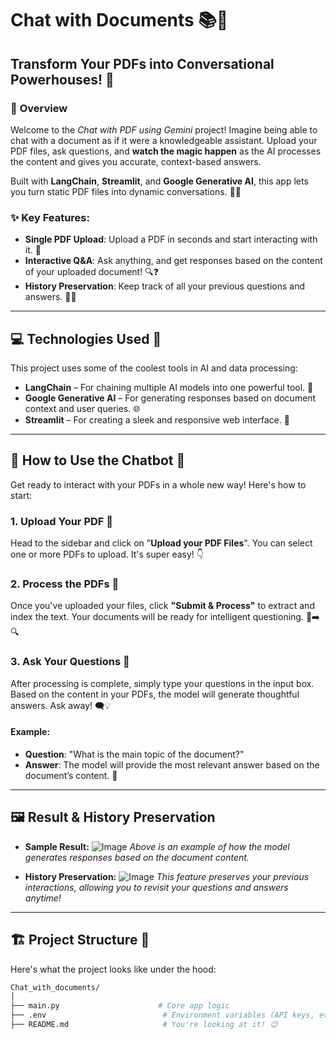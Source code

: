 # **Chat with Documents** 📚💬

## **Transform Your PDFs into Conversational Powerhouses!** 🌟

### 🚀 **Overview**
Welcome to the *Chat with PDF using Gemini* project! Imagine being able to chat with a document as if it were a knowledgeable assistant. Upload your PDF files, ask questions, and **watch the magic happen** as the AI processes the content and gives you accurate, context-based answers. 

Built with **LangChain**, **Streamlit**, and **Google Generative AI**, this app lets you turn static PDF files into dynamic conversations. 🤖💬

### ✨ **Key Features:**
- **Single PDF Upload**: Upload a PDF in seconds and start interacting with it. 📄
- **Interactive Q&A**: Ask anything, and get responses based on the content of your uploaded document! 🔍❓
- **History Preservation**: Keep track of all your previous questions and answers. 🔄📝

---

## 💻 **Technologies Used** 🔧
This project uses some of the coolest tools in AI and data processing:
- **LangChain** – For chaining multiple AI models into one powerful tool. 🔗
- **Google Generative AI** – For generating responses based on document context and user queries. 🌐
- **Streamlit** – For creating a sleek and responsive web interface. 🎨
---

## 🌟 **How to Use the Chatbot** 💬

Get ready to interact with your PDFs in a whole new way! Here's how to start:

### 1. **Upload Your PDF** 📝
Head to the sidebar and click on "**Upload your PDF Files**". You can select one or more PDFs to upload. It's super easy! 👇

### 2. **Process the PDFs** 🔄
Once you've uploaded your files, click **"Submit & Process"** to extract and index the text. Your documents will be ready for intelligent questioning. 📂➡️🔍

### 3. **Ask Your Questions** 🤔
After processing is complete, simply type your questions in the input box. Based on the content in your PDFs, the model will generate thoughtful answers. Ask away! 🗨️💡

#### **Example:**
- **Question**: "What is the main topic of the document?"
- **Answer**: The model will provide the most relevant answer based on the document’s content. 🎯

---

## 🖼️ **Result & History Preservation**

- **Sample Result:**
  ![Image](https://github.com/user-attachments/assets/d1ab5363-87c9-49aa-a586-8feb29f0cb0f)
  *Above is an example of how the model generates responses based on the document content.*

- **History Preservation:**
  ![Image](https://github.com/user-attachments/assets/e64322f8-9423-4676-a670-404068ad33ad)
  *This feature preserves your previous interactions, allowing you to revisit your questions and answers anytime!*

---

## 🏗️ **Project Structure** 📂

Here's what the project looks like under the hood:

```bash
Chat_with_documents/
│
├── main.py                      # Core app logic
├── .env                          # Environment variables (API keys, etc.)
├── README.md                     # You're looking at it! 😉
